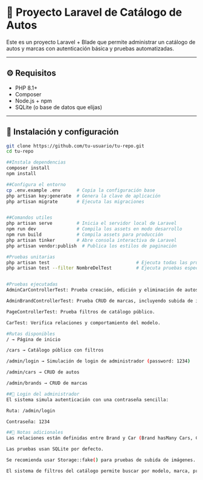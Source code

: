 # 🚗 Proyecto Laravel de Catálogo de Autos

Este es un proyecto Laravel + Blade que permite administrar un catálogo de autos y marcas con autenticación básica y pruebas automatizadas.

---

## ⚙️ Requisitos

- PHP 8.1+
- Composer
- Node.js + npm
- SQLite (o base de datos que elijas)

---

## 🚀 Instalación y configuración

```bash
git clone https://github.com/tu-usuario/tu-repo.git
cd tu-repo

##Instala dependencias
composer install         
npm install           

##Configura el entorno
cp .env.example .env      # Copia la configuración base
php artisan key:generate  # Genera la clave de aplicación
php artisan migrate       # Ejecuta las migraciones


##Comandos utiles
php artisan serve         # Inicia el servidor local de Laravel
npm run dev               # Compila los assets en modo desarrollo
npm run build             # Compila assets para producción
php artisan tinker        # Abre consola interactiva de Laravel
php artisan vendor:publish  # Publica los estilos de paginación

#Pruebas unitarias
php artisan test                                # Ejecuta todas las pruebas
php artisan test --filter NombreDelTest         # Ejecuta pruebas específicas


#Pruebas ejecutadas
AdminCarControllerTest: Prueba creación, edición y eliminación de autos.

AdminBrandControllerTest: Prueba CRUD de marcas, incluyendo subida de imágenes.

PageControllerTest: Prueba filtros de catálogo público.

CarTest: Verifica relaciones y comportamiento del modelo.

#Rutas disponibles
/ → Página de inicio

/cars → Catálogo público con filtros

/admin/login → Simulación de login de administrador (password: 1234)

/admin/cars → CRUD de autos

/admin/brands → CRUD de marcas

##🔐 Login del administrador
El sistema simula autenticación con una contraseña sencilla:

Ruta: /admin/login

Contraseña: 1234

##🧠 Notas adicionales
Las relaciones están definidas entre Brand y Car (Brand hasMany Cars, Car belongsTo Brand).

Las pruebas usan SQLite por defecto.

Se recomienda usar Storage::fake() para pruebas de subida de imágenes.

El sistema de filtros del catálogo permite buscar por modelo, marca, precio, y kilometraje.